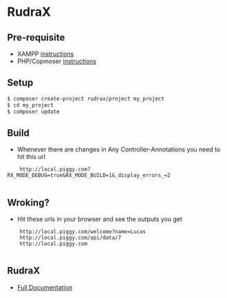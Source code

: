 # RudraX


## Pre-requisite
- XAMPP [instructions](../xampp/ENV.md)
- PHP/Copmoser [instructions](https://github.com/rudraks/boot/blob/master/README.md)
## Setup

```bash
$ composer create-project rudrax/project my_project
$ cd my_project
$ composer update
```

## Build
- Whenever there are changes in Any Controller-Annotations you need to hit this url

```
    http://local.piggy.com?RX_MODE_DEBUG=true&RX_MODE_BUILD=1&_display_errors_=2
    
```

## Wroking?
- Hit these urls in your browser and see the outputs you get
```
    http://local.piggy.com/welcome?name=Lucas
    http://local.piggy.com/api/data/7
    http://local.piggy.com
    
```

## RudraX
- [Full Documentation](https://github.com/rudraks/boot/blob/master/README.md)
